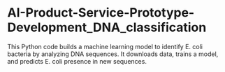 # AI-Product-Service-Prototype-Development_DNA_classification
This Python code builds a machine learning model to identify E. coli bacteria by analyzing DNA sequences. It downloads data, trains a model, and predicts E. coli presence in new sequences.
